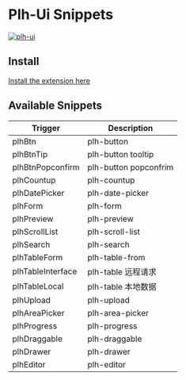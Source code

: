 # Plh-Ui Snippets

[![plh-ui](images/icon.png)](https://piluohen.github.io/plh-ui/index.html)

## Install

[Install the extension here](https://marketplace.visualstudio.com/items?itemName=piluohen.plh-ui-snippets)

## Available Snippets

| Trigger           | Description           |
| ----------------- | --------------------- |
| plhBtn            | plh-button            |
| plhBtnTip         | plh-button tooltip    |
| plhBtnPopconfirm  | plh-button popconfrim |
| plhCountup        | plh-countup           |
| plhDatePicker     | plh-date-picker       |
| plhForm           | plh-form              |
| plhPreview        | plh-preview           |
| plhScrollList     | plh-scroll-list       |
| plhSearch         | plh-search            |
| plhTableForm      | plh-table-from        |
| plhTableInterface | plh-table 远程请求    |
| plhTableLocal     | plh-table 本地数据    |
| plhUpload         | plh-upload            |
| plhAreaPicker     | plh-area-picker       |
| plhProgress       | plh-progress          |
| plhDraggable      | plh-draggable         |
| plhDrawer         | plh-drawer            |
| plhEditor         | plh-editor            |
